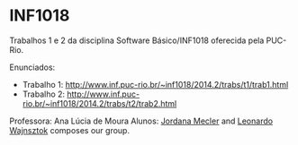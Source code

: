 # INF1018
Trabalhos 1 e 2 da disciplina Software Básico/INF1018 oferecida pela PUC-Rio. 

Enunciados:

- Trabalho 1: http://www.inf.puc-rio.br/~inf1018/2014.2/trabs/t1/trab1.html
- Trabalho 2: http://www.inf.puc-rio.br/~inf1018/2014.2/trabs/t2/trab2.html

Professora: Ana Lúcia de Moura
Alunos: [Jordana Mecler](https://github.com/jordanamecler) and [Leonardo Wajnsztok](https://github.com/leotok) composes our group.
